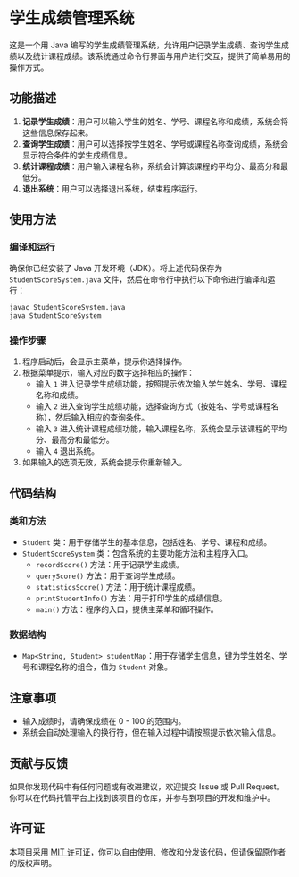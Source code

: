 # 学生成绩管理系统

这是一个用 Java 编写的学生成绩管理系统，允许用户记录学生成绩、查询学生成绩以及统计课程成绩。该系统通过命令行界面与用户进行交互，提供了简单易用的操作方式。

## 功能描述
1. **记录学生成绩**：用户可以输入学生的姓名、学号、课程名称和成绩，系统会将这些信息保存起来。
2. **查询学生成绩**：用户可以选择按学生姓名、学号或课程名称查询成绩，系统会显示符合条件的学生成绩信息。
3. **统计课程成绩**：用户输入课程名称，系统会计算该课程的平均分、最高分和最低分。
4. **退出系统**：用户可以选择退出系统，结束程序运行。

## 使用方法
### 编译和运行
确保你已经安装了 Java 开发环境（JDK）。将上述代码保存为 `StudentScoreSystem.java` 文件，然后在命令行中执行以下命令进行编译和运行：
```bash
javac StudentScoreSystem.java
java StudentScoreSystem
```

### 操作步骤
1. 程序启动后，会显示主菜单，提示你选择操作。
2. 根据菜单提示，输入对应的数字选择相应的操作：
    - 输入 `1` 进入记录学生成绩功能，按照提示依次输入学生姓名、学号、课程名称和成绩。
    - 输入 `2` 进入查询学生成绩功能，选择查询方式（按姓名、学号或课程名称），然后输入相应的查询条件。
    - 输入 `3` 进入统计课程成绩功能，输入课程名称，系统会显示该课程的平均分、最高分和最低分。
    - 输入 `4` 退出系统。
3. 如果输入的选项无效，系统会提示你重新输入。

## 代码结构
### 类和方法
- `Student` 类：用于存储学生的基本信息，包括姓名、学号、课程和成绩。
- `StudentScoreSystem` 类：包含系统的主要功能方法和主程序入口。
    - `recordScore()` 方法：用于记录学生成绩。
    - `queryScore()` 方法：用于查询学生成绩。
    - `statisticsScore()` 方法：用于统计课程成绩。
    - `printStudentInfo()` 方法：用于打印学生的成绩信息。
    - `main()` 方法：程序的入口，提供主菜单和循环操作。

### 数据结构
- `Map<String, Student> studentMap`：用于存储学生信息，键为学生姓名、学号和课程名称的组合，值为 `Student` 对象。

## 注意事项
- 输入成绩时，请确保成绩在 0 - 100 的范围内。
- 系统会自动处理输入的换行符，但在输入过程中请按照提示依次输入信息。

## 贡献与反馈
如果你发现代码中有任何问题或有改进建议，欢迎提交 Issue 或 Pull Request。你可以在代码托管平台上找到该项目的仓库，并参与到项目的开发和维护中。

## 许可证
本项目采用 [MIT 许可证](https://opensource.org/licenses/MIT)，你可以自由使用、修改和分发该代码，但请保留原作者的版权声明。 
